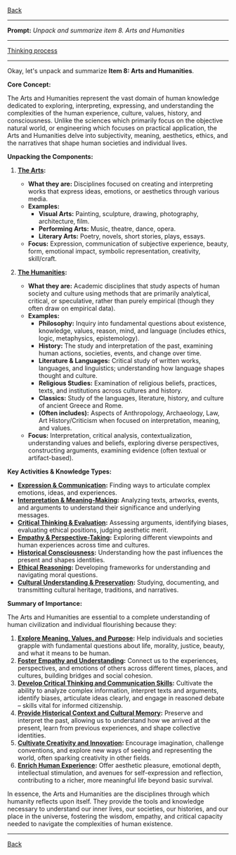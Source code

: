[Back](../README.md)

---

**Prompt:** *Unpack and summarize item 8. Arts and Humanities*

---

[Thinking process](thoughts.md)

---

Okay, let's unpack and summarize **Item 8: Arts and Humanities**.

**Core Concept:**

The Arts and Humanities represent the vast domain of human knowledge dedicated to exploring, interpreting, expressing, and understanding the complexities of the human experience, culture, values, history, and consciousness. Unlike the sciences which primarily focus on the objective natural world, or engineering which focuses on practical application, the Arts and Humanities delve into subjectivity, meaning, aesthetics, ethics, and the narratives that shape human societies and individual lives.

**Unpacking the Components:**

1.  **[The Arts](c-1-arts/README.md):**
    *   **What they are:** Disciplines focused on creating and interpreting works that express ideas, emotions, or aesthetics through various media.
    *   **Examples:**
        *   **Visual Arts:** Painting, sculpture, drawing, photography, architecture, film.
        *   **Performing Arts:** Music, theatre, dance, opera.
        *   **Literary Arts:** Poetry, novels, short stories, plays, essays.
    *   **Focus:** Expression, communication of subjective experience, beauty, form, emotional impact, symbolic representation, creativity, skill/craft.

2.  **[The Humanities](c-2-humanities/README.md):**
    *   **What they are:** Academic disciplines that study aspects of human society and culture using methods that are primarily analytical, critical, or speculative, rather than purely empirical (though they often draw on empirical data).
    *   **Examples:**
        *   **Philosophy:** Inquiry into fundamental questions about existence, knowledge, values, reason, mind, and language (includes ethics, logic, metaphysics, epistemology).
        *   **History:** The study and interpretation of the past, examining human actions, societies, events, and change over time.
        *   **Literature & Languages:** Critical study of written works, languages, and linguistics; understanding how language shapes thought and culture.
        *   **Religious Studies:** Examination of religious beliefs, practices, texts, and institutions across cultures and history.
        *   **Classics:** Study of the languages, literature, history, and culture of ancient Greece and Rome.
        *   **(Often includes):** Aspects of Anthropology, Archaeology, Law, Art History/Criticism when focused on interpretation, meaning, and values.
    *   **Focus:** Interpretation, critical analysis, contextualization, understanding values and beliefs, exploring diverse perspectives, constructing arguments, examining evidence (often textual or artifact-based).

**Key Activities & Knowledge Types:**

*   **[Expression & Communication](t-1-communication/README.md):** Finding ways to articulate complex emotions, ideas, and experiences.
*   **[Interpretation & Meaning-Making](t-2-meaning-making/README.md):** Analyzing texts, artworks, events, and arguments to understand their significance and underlying messages.
*   **[Critical Thinking & Evaluation](t-3-critical-thinking/README.md):** Assessing arguments, identifying biases, evaluating ethical positions, judging aesthetic merit.
*   **[Empathy & Perspective-Taking](t-4-empathy/README.md):** Exploring different viewpoints and human experiences across time and cultures.
*   **[Historical Consciousness](t-5-historical-consciousness/README.md):** Understanding how the past influences the present and shapes identities.
*   **[Ethical Reasoning](t-6-ethical-reasoning/README.md):** Developing frameworks for understanding and navigating moral questions.
*   **[Cultural Understanding & Preservation](t-7-cultural-understanding/README.md):** Studying, documenting, and transmitting cultural heritage, traditions, and narratives.

**Summary of Importance:**

The Arts and Humanities are essential to a complete understanding of human civilization and individual flourishing because they:

1.  **[Explore Meaning, Values, and Purpose](i-1-meaning-values-purpose/README.md):** Help individuals and societies grapple with fundamental questions about life, morality, justice, beauty, and what it means to be human.
2.  **[Foster Empathy and Understanding](i-2-understanding/README.md):** Connect us to the experiences, perspectives, and emotions of others across different times, places, and cultures, building bridges and social cohesion.
3.  **[Develop Critical Thinking and Communication Skills](i-3-thinking-skills/README.md):** Cultivate the ability to analyze complex information, interpret texts and arguments, identify biases, articulate ideas clearly, and engage in reasoned debate – skills vital for informed citizenship.
4.  **[Provide Historical Context and Cultural Memory](i-4-cultural-memory-in-context/README.md):** Preserve and interpret the past, allowing us to understand how we arrived at the present, learn from previous experiences, and shape collective identities.
5.  **[Cultivate Creativity and Innovation](i-5-creative-innovation/README.md):** Encourage imagination, challenge conventions, and explore new ways of seeing and representing the world, often sparking creativity in other fields.
6.  **[Enrich Human Experience](i-6-enrichment/README.md):** Offer aesthetic pleasure, emotional depth, intellectual stimulation, and avenues for self-expression and reflection, contributing to a richer, more meaningful life beyond basic survival.

In essence, the Arts and Humanities are the disciplines through which humanity reflects upon itself. They provide the tools and knowledge necessary to understand our inner lives, our societies, our histories, and our place in the universe, fostering the wisdom, empathy, and critical capacity needed to navigate the complexities of human existence.

---

[Back](../README.md)
